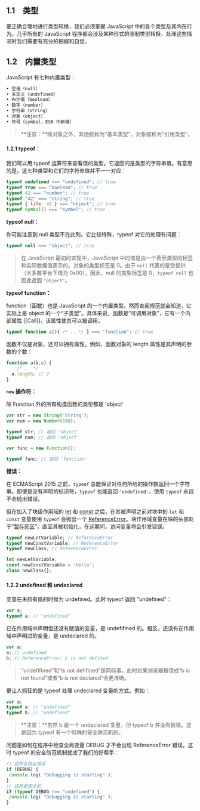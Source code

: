 ## 1.1　类型

要正确合理地进行类型转换，我们必须掌握 JavaScript 中的各个类型及其内在行为。几乎所有的 JavaScript 程序都会涉及某种形式的强制类型转换，处理这些情况时我们需要有充分的把握和自信。

## 1.2　内置类型

JavaScript 有七种内置类型：

```js
• 空值（null）
• 未定义（undefined）
• 布尔值（boolean）
• 数字（number）
• 字符串（string）
• 对象（object）
• 符号（symbol，ES6 中新增）
```

> **注意：**除对象之外，其他统称为"基本类型"，对象被称为"引用类型"。

#### 1.2.1 typeof：

我们可以用 typeof 运算符来查看值的类型，它返回的是类型的字符串值。有意思的是，这七种类型和它们的字符串值并不一一对应：

```js
typeof undefined === "undefined"; // true
typeof true === "boolean"; // true
typeof 42 === "number"; // true
typeof "42" === "string"; // true
typeof { life: 42 } === "object"; // true
typeof Symbol() === "symbol"; // true
```

**typeof null：**

你可能注意到 null 类型不在此列。它比较特殊，typeof 对它的处理有问题：

```js
typeof null === "object"; // true
```

> 在 JavaScript 最初的实现中，JavaScript 中的值是由一个表示类型的标签和实际数据值表示的。对象的类型标签是 0。由于 `null` 代表的是空指针（大多数平台下值为 0x00），因此，null 的类型标签是 0，`typeof null` 也因此返回 `"object"`。

**typeof function：**

function（函数）也是 JavaScript 的一个内置类型。然而查阅规范就会知道，它实际上是 object 的一个“子类型”。具体来说，函数是“可调用对象”，它有一个内部属性 [[Call]]，该属性使其可以被调用。

```js
typeof function a(){ /* .. */ } === "function"; // true
```

函数不仅是对象，还可以拥有属性。例如，函数对象的 length 属性是其声明的参数的个数：

```js
function a(b,c) {
 	/* .. */
  a.length; // 2
}
```

**`new` 操作符：**

除 Function 外的所有构造函数的类型都是 'object'

```js
var str = new String('String');
var num = new Number(100);

typeof str; // 返回 'object'
typeof num; // 返回 'object'

var func = new Function();

typeof func; // 返回 'function'
```

**错误：**

在 ECMAScript 2015 之前，`typeof` 总能保证对任何所给的操作数返回一个字符串。即便是没有声明的标识符，`typeof` 也能返回 `'undefined'`。使用 `typeof` 永远不会抛出错误。

但在加入了块级作用域的 [let](https://developer.mozilla.org/zh-CN/docs/Web/JavaScript/Reference/Statements/let) 和 [const](https://developer.mozilla.org/zh-CN/docs/Web/JavaScript/Reference/Statements/const) 之后，在其被声明之前对块中的 `let` 和 `const` 变量使用 `typeof` 会抛出一个 [ReferenceError](https://developer.mozilla.org/zh-CN/docs/Web/JavaScript/Reference/Global_Objects/ReferenceError)。块作用域变量在块的头部处于“[暂存死区](https://developer.mozilla.org/zh-CN/docs/Web/JavaScript/Reference/Statements/let#Temporal_Dead_Zone_and_errors_with_let)”，直至其被初始化，在这期间，访问变量将会引发错误。

```js
typeof newLetVariable; // ReferenceError
typeof newConstVariable; // ReferenceError
typeof newClass; // ReferenceError

let newLetVariable;
const newConstVariable = 'hello';
class newClass{};
```

#### 1.2.2 undefined 和 undeclared

变量在未持有值的时候为 undefined。此时 typeof 返回 "undefined"：

```js
var a;
typeof a; // "undefined"
```

已在作用域中声明但还没有赋值的变量，是 undefifined 的。相反，还没有在作用域中声明过的变量，是 undeclared 的。

```js
var a;
a; // undefined
b; // ReferenceError: b is not defined
```

> “undefifined”和“is not defifined”是两码事。此时如果浏览器报错成“b is not found”或者“b is not declared”会更准确。

更让人抓狂的是 typeof 处理 undeclared 变量的方式。例如：

```js
var a;
typeof a; // "undefined"
typeof b; // "undefined"
```

> **注意：**虽然 b 是一个 undeclared 变量，但 typeof b 并没有报错。这是因为 typeof 有一个特殊的安全防范机制。

问题是如何在程序中检查全局变量 DEBUG 才不会出现 ReferenceError 错误。这时 typeof 的安全防范机制就成了我们的好帮手：

```js
// 这样会抛出错误
if (DEBUG) {
 console.log( "Debugging is starting" );
}
// 这样是安全的
if (typeof DEBUG !== "undefined") {
 console.log( "Debugging is starting" );
}
```

